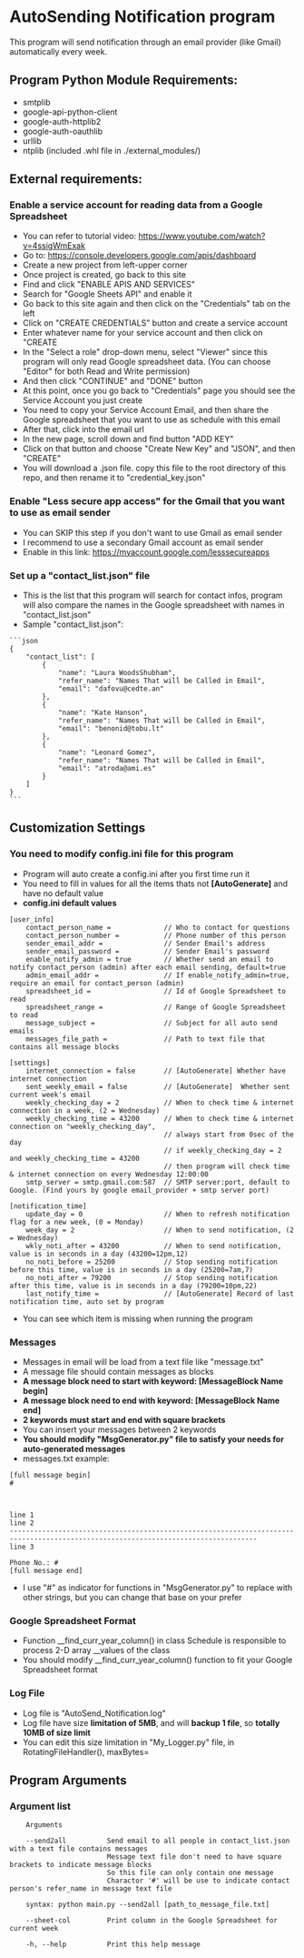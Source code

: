 # AutoSending Notification program

This program will send notification through an email provider (like Gmail) automatically every week. 



## Program Python Module Requirements:
* smtplib
* google-api-python-client
* google-auth-httplib2
* google-auth-oauthlib
* urllib
* ntplib (included .whl file in ./external_modules/)


## External requirements:


### **Enable a service account for reading data from a Google Spreadsheet**
   * You can refer to tutorial video: https://www.youtube.com/watch?v=4ssigWmExak
   * Go to: https://console.developers.google.com/apis/dashboard
   * Create a new project from left-upper corner
   * Once project is created, go back to this site
   * Find and click "ENABLE APIS AND SERVICES"
   * Search for "Google Sheets API" and enable it
   * Go back to this site again and then click on the "Credentials" tab on the left
   * Click on "CREATE CREDENTIALS" button and create a service account
   * Enter whatever name for your service account and then click on "CREATE
   * In the "Select a role" drop-down menu, select "Viewer" since this program will only read Google spreadsheet data. (You can choose "Editor" for both Read and Write permission)
   * And then click "CONTINUE" and "DONE" button
   * At this point, once you go back to "Credentials" page you should see the Service Account you just create
   * You need to copy your Service Account Email, and then share the Google spreadsheet that you want to use as schedule with this email
   * After that, click into the email url
   * In the new page, scroll down and find button "ADD KEY"
   * Click on that button and choose "Create New Key" and "JSON", and then "CREATE"
   * You will download a .json file. copy this file to the root directory of this repo, and then rename it to "credential_key.json"


### **Enable "Less secure app access" for the Gmail that you want to use as email sender**
   * You can SKIP this step if you don't want to use Gmail as email sender
   * I recommend to use a secondary Gmail account as email sender
   * Enable in this link: https://myaccount.google.com/lesssecureapps


### **Set up a "contact_list.json" file**
   * This is the list that this program will search for contact infos, program will also compare the names in the Google spreadsheet with names in "contact_list.json"
   * Sample "contact_list.json":
    
    ```json
    {
        "contact_list": [
            {
                "name": "Laura WoodsShubham",
                "refer_name": "Names That will be Called in Email",
                "email": "dafovu@cedte.an"
            },
            {
                "name": "Kate Hanson",
                "refer_name": "Names That will be Called in Email",
                "email": "benonid@tobu.lt"
            },
            {
                "name": "Leonard Gomez",
                "refer_name": "Names That will be Called in Email",
                "email": "atroda@ami.es"
            }
        ]
    }
    ```


## Customization Settings


### **You need to modify config.ini file for this program**

* Program will auto create a config.ini after you first time run it
* You need to fill in values for all the items thats not **[AutoGenerate]** and have no default value
* **config.ini default values**

```
[user_info]
    contact_person_name =             // Who to contact for questions
    contact_person_number =           // Phone number of this person
    sender_email_addr =               // Sender Email's address
    sender_email_password =           // Sender Email's password
    enable_notify_admin = true        // Whether send an email to notify contact_person (admin) after each email sending, default=true
    admin_email_addr =                // If enable_notify_admin=true, require an email for contact_person (admin)
    spreadsheet_id =                  // Id of Google Spreadsheet to read
    spreadsheet_range =               // Range of Google Spreadsheet to read
    message_subject =                 // Subject for all auto send emails
    messages_file_path =              // Path to text file that contains all message blocks

[settings]
    internet_connection = false       // [AutoGenerate] Whether have internet connection
    sent_weekly_email = false         // [AutoGenerate]  Whether sent current week's email
    weekly_checking_day = 2           // When to check time & internet connection in a week, (2 = Wednesday)
    weekly_checking_time = 43200      // When to check time & internet connection on "weekly_checking_day",
                                      // always start from 0sec of the day
                                      // if weekly_checking_day = 2 and weekly_checking_time = 43200
                                      // then program will check time & internet connection on every Wednesday 12:00:00
    smtp_server = smtp.gmail.com:587  // SMTP server:port, default to Google. (Find yours by google email_provider + smtp server port)

[notification_time]
    update_day = 0                    // When to refresh notification flag for a new week, (0 = Monday)
    week_day = 2                      // When to send notification, (2 = Wednesday)
    wkly_noti_after = 43200           // When to send notification, value is in seconds in a day (43200=12pm,12)
    no_noti_before = 25200            // Stop sending notification before this time, value is in seconds in a day (25200=7am,7)
    no_noti_after = 79200             // Stop sending notification after this time, value is in seconds in a day (79200=10pm,22)
    last_notify_time =                // [AutoGenerate] Record of last notification time, auto set by program
```

* You can see which item is missing when running the program



### **Messages**

* Messages in email will be load from a text file like "message.txt"
* A message file should contain messages as blocks
* **A message block need to start with keyword: [MessageBlock Name begin]**
* **A message block need to end with keyword: [MessageBlock Name end]**
* **2 keywords must start and end with square brackets**
* You can insert your messages between 2 keywords
* **You should modify "MsgGenerator.py" file to satisfy your needs for auto-generated messages**
* messages.txt example:
```
[full message begin]
#



line 1
line 2
-----------------------------------------------------------------------------------------------------------------------------------
line 3

Phone No.: #
[full message end]
```
* I use "#" as indicator for functions in "MsgGenerator.py" to replace with other strings, but you can change that base on your prefer



### **Google Spreadsheet Format**

* Function __find_curr_year_column() in class Schedule is responsible to process 2-D array __values of the class
* You should modify __find_curr_year_column() function to fit your Google Spreadsheet format


### **Log File**

* Log file is "AutoSend_Notification.log"
* Log file have size **limitation of 5MB**, and will **backup 1 file**, so **totally 10MB of size limit**
* You can edit this size limitation in "My_Logger.py" file, in RotatingFileHandler(), maxBytes= 


## Program Arguments

### Argument list
```
    Arguments
    
    --send2all          Send email to all people in contact_list.json with a text file contains messages
                        Message text file don't need to have square brackets to indicate message blocks
                        So this file can only contain one message
                        Charactor '#' will be use to indicate contact person's refer_name in message text file
    
    syntax: python main.py --send2all [path_to_message_file.txt]
    
    --sheet-col         Print column in the Google Spreadsheet for current week
    
    -h, --help          Print this help message
```

